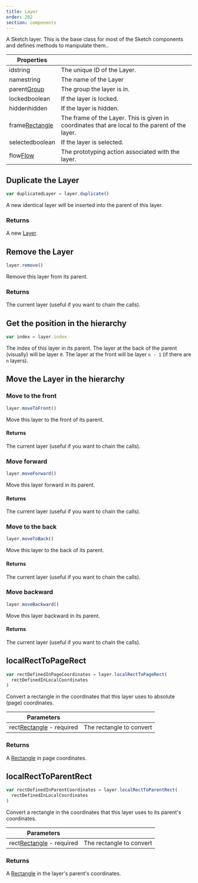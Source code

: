 ```yaml
---
title: Layer
order: 202
section: components
---
```


A Sketch layer. This is the base class for most of the Sketch components and defines methods to manipulate them..

| Properties                                                 |                                                                                                 |
| ---------------------------------------------------------- | ----------------------------------------------------------------------------------------------- |
| id<span class="arg-type">string</span>                     | The unique ID of the Layer.                                                                     |
| name<span class="arg-type">string</span>                   | The name of the Layer                                                                           |
| parent<span class="arg-type">[Group](#group)</span>        | The group the layer is in.                                                                      |
| locked<span class="arg-type">boolean</span>                | If the layer is locked.                                                                         |
| hidden<span class="arg-type">hidden</span>                 | If the layer is hidden.                                                                         |
| frame<span class="arg-type">[Rectangle](#rectangle)</span> | The frame of the Layer. This is given in coordinates that are local to the parent of the layer. |
| selected<span class="arg-type">boolean</span>              | If the layer is selected.                                                                       |
| flow<span class="arg-type">[Flow](#flow)</span>            | The prototyping action associated with the layer.                                               |

## Duplicate the Layer

```javascript
var duplicatedLayer = layer.duplicate()
```

A new identical layer will be inserted into the parent of this layer.

### Returns

A new [Layer](#layer).

## Remove the Layer

```javascript
layer.remove()
```

Remove this layer from its parent.

### Returns

The current layer (useful if you want to chain the calls).

## Get the position in the hierarchy

```javascript
var index = layer.index
```

The index of this layer in its parent. The layer at the back of the parent (visually) will be layer `0`. The layer at the front will be layer `n - 1` (if there are `n` layers).

## Move the Layer in the hierarchy

### Move to the front

```javascript
layer.moveToFront()
```

Move this layer to the front of its parent.

#### Returns

The current layer (useful if you want to chain the calls).

### Move forward

```javascript
layer.moveForward()
```

Move this layer forward in its parent.

#### Returns

The current layer (useful if you want to chain the calls).

### Move to the back

```javascript
layer.moveToBack()
```

Move this layer to the back of its parent.

#### Returns

The current layer (useful if you want to chain the calls).

### Move backward

```javascript
layer.moveBackward()
```

Move this layer backward in its parent.

#### Returns

The current layer (useful if you want to chain the calls).

## localRectToPageRect

```javascript
var rectDefinedInPageCoordinates = layer.localRectToPageRect(
  rectDefinedInLocalCoordinates
)
```

Convert a rectangle in the coordinates that this layer uses to absolute (page) coordinates.

| Parameters                                                           |                          |
| -------------------------------------------------------------------- | ------------------------ |
| rect<span class="arg-type">[Rectangle](#rectangle) - required</span> | The rectangle to convert |

### Returns

A [Rectangle](#rectangle) in page coordinates.

## localRectToParentRect

```javascript
var rectDefinedInParentCoordinates = layer.localRectToParentRect(
  rectDefinedInLocalCoordinates
)
```

Convert a rectangle in the coordinates that this layer uses to its parent's coordinates.

| Parameters                                                           |                          |
| -------------------------------------------------------------------- | ------------------------ |
| rect<span class="arg-type">[Rectangle](#rectangle) - required</span> | The rectangle to convert |

### Returns

A [Rectangle](#rectangle) in the layer's parent's coordinates.
